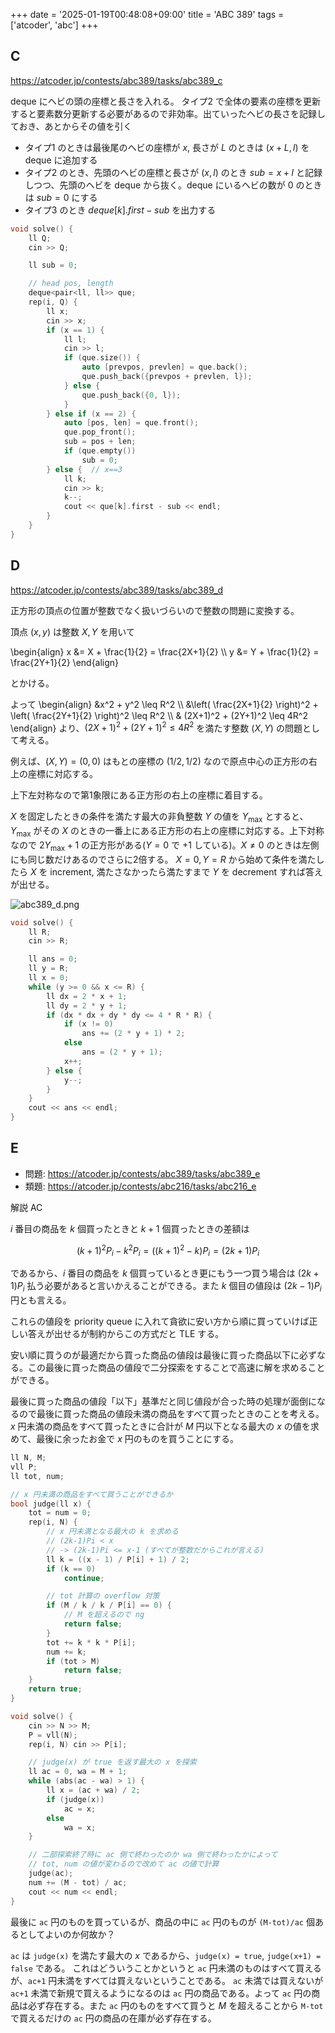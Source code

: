+++
date = '2025-01-19T00:48:08+09:00'
title = 'ABC 389'
tags = ['atcoder', 'abc']
+++

## C

<https://atcoder.jp/contests/abc389/tasks/abc389_c>

deque にヘビの頭の座標と長さを入れる。
タイプ2 で全体の要素の座標を更新すると要素数分更新する必要があるので非効率。出ていったヘビの長さを記録しておき、あとからその値を引く

- タイプ1 のときは最後尾のヘビの座標が $x$, 長さが $L$ のときは $(x+L, l)$ を deque に追加する
- タイプ2 のとき、先頭のヘビの座標と長さが $(x,l)$ のとき $sub = x+l$ と記録しつつ、先頭のヘビを deque から抜く。deque にいるヘビの数が 0 のときは $sub = 0$ にする
- タイプ3 のとき $deque[k].first - sub$ を出力する

```cpp
void solve() {
    ll Q;
    cin >> Q;

    ll sub = 0;

    // head pos, length
    deque<pair<ll, ll>> que;
    rep(i, Q) {
        ll x;
        cin >> x;
        if (x == 1) {
            ll l;
            cin >> l;
            if (que.size()) {
                auto [prevpos, prevlen] = que.back();
                que.push_back({prevpos + prevlen, l});
            } else {
                que.push_back({0, l});
            }
        } else if (x == 2) {
            auto [pos, len] = que.front();
            que.pop_front();
            sub = pos + len;
            if (que.empty())
                sub = 0;
        } else {  // x==3
            ll k;
            cin >> k;
            k--;
            cout << que[k].first - sub << endl;
        }
    }
}
```

## D

<https://atcoder.jp/contests/abc389/tasks/abc389_d>

正方形の頂点の位置が整数でなく扱いづらいので整数の問題に変換する。

頂点 $(x,y)$ は整数 $X, Y$ を用いて

\begin{align}
    x &= X + \frac{1}{2} = \frac{2X+1}{2} \\\\
    y &= Y + \frac{1}{2} = \frac{2Y+1}{2}
\end{align}

とかける。

よって
\begin{align}
    &x^2 + y^2 \leq R^2 \\\\
    &\left( \frac{2X+1}{2} \right)^2 + \left( \frac{2Y+1}{2} \right)^2 \leq R^2 \\\\
    & (2X+1)^2 + (2Y+1)^2 \leq 4R^2
\end{align}
より、$(2X+1)^2 + (2Y+1)^2 \leq 4R^2$ を満たす整数 $(X,Y)$ の問題として考える。

例えば、$(X,Y) = (0,0)$ はもとの座標の $(1/2, 1/2)$ なので原点中心の正方形の右上の座標に対応する。

上下左対称なので第1象限にある正方形の右上の座標に着目する。

$X$ を固定したときの条件を満たす最大の非負整数 $Y$ の値を $Y_{\mathrm{max}}$ とすると、$Y_{\mathrm{max}}$ がその $X$ のときの一番上にある正方形の右上の座標に対応する。上下対称なので $2 Y_{\mathrm{max}} + 1$ の正方形がある($Y=0$ で $+1$ している)。$X\neq 0$ のときは左側にも同じ数だけあるのでさらに2倍する。
$X=0, Y=R$ から始めて条件を満たしたら $X$ を increment, 満たさなかったら満たすまで $Y$ を decrement すれば答えが出せる。

![abc389_d.png](/images/atcoder/abc/389/abc389_d.png)

```cpp
void solve() {
    ll R;
    cin >> R;

    ll ans = 0;
    ll y = R;
    ll x = 0;
    while (y >= 0 && x <= R) {
        ll dx = 2 * x + 1;
        ll dy = 2 * y + 1;
        if (dx * dx + dy * dy <= 4 * R * R) {
            if (x != 0)
                ans += (2 * y + 1) * 2;
            else
                ans = (2 * y + 1);
            x++;
        } else {
            y--;
        }
    }
    cout << ans << endl;
}
```

## E

- 問題: <https://atcoder.jp/contests/abc389/tasks/abc389_e>
- 類題: <https://atcoder.jp/contests/abc216/tasks/abc216_e>

解説 AC

$i$ 番目の商品を $k$ 個買ったときと $k+1$ 個買ったときの差額は

$$
    (k+1)^2 P_i - k^2 P_i = ((k+1)^2 - k) P_i = (2k+1)P_i
$$

であるから、$i$ 番目の商品を $k$ 個買っているとき更にもう一つ買う場合は $(2k+1)P_i$ 払う必要があると言いかえることができる。また $k$ 個目の値段は $(2k-1)P_i$ 円とも言える。

これらの値段を priority queue に入れて貪欲に安い方から順に買っていけば正しい答えが出せるが制約からこの方式だと TLE する。

安い順に買うのが最適だから買った商品の値段は最後に買った商品以下に必ずなる。この最後に買った商品の値段で二分探索をすることで高速に解を求めることができる。

最後に買った商品の値段「以下」基準だと同じ値段が合った時の処理が面倒になるので最後に買った商品の値段未満の商品をすべて買ったときのことを考える。
$x$ 円未満の商品をすべて買ったときに合計が $M$ 円以下となる最大の $x$ の値を求めて、最後に余ったお金で $x$ 円のものを買うことにする。

```cpp
ll N, M;
vll P;
ll tot, num;

// x 円未満の商品をすべて買うことができるか
bool judge(ll x) {
    tot = num = 0;
    rep(i, N) {
        // x 円未満となる最大の k を求める
        // (2k-1)Pi < x
        // -> (2k-1)Pi <= x-1 (すべてが整数だからこれが言える)
        ll k = ((x - 1) / P[i] + 1) / 2;
        if (k == 0)
            continue;

        // tot 計算の overflow 対策
        if (M / k / k / P[i] == 0) {
            // M を超えるので ng
            return false;
        }
        tot += k * k * P[i];
        num += k;
        if (tot > M)
            return false;
    }
    return true;
}

void solve() {
    cin >> N >> M;
    P = vll(N);
    rep(i, N) cin >> P[i];

    // judge(x) が true を返す最大の x を探索
    ll ac = 0, wa = M + 1;
    while (abs(ac - wa) > 1) {
        ll x = (ac + wa) / 2;
        if (judge(x))
            ac = x;
        else
            wa = x;
    }

    // 二部探索終了時に ac 側で終わったのか wa 側で終わったかによって
    // tot, num の値が変わるので改めて ac の値で計算
    judge(ac);
    num += (M - tot) / ac;
    cout << num << endl;
}
```

最後に `ac` 円のものを買っているが、商品の中に `ac` 円のものが `(M-tot)/ac` 個あるとしてよいのか何故か？

`ac` は `judge(x)` を満たす最大の $x$ であるから、`judge(x) = true`, `judge(x+1) = false` である。
これはどういうことかというと `ac` 円未満のものはすべて買えるが、`ac+1` 円未満をすべては買えないということである。
`ac` 未満では買えないが `ac+1` 未満で新規で買えるようになるのは `ac` 円の商品である。よって `ac` 円の商品は必ず存在する。また `ac` 円のものをすべて買うと $M$ を超えることから `M-tot` で買えるだけの `ac` 円の商品の在庫が必ず存在する。
